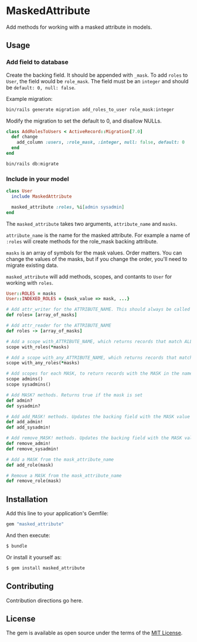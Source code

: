 # MaskedAttribute

Add methods for working with a masked attribute in models.

## Usage

### Add field to database

Create the backing field. It should be appended with `_mask`. To add `roles` to `User`, the field would be `role_mask`.
The field must be an `integer` and should be `default: 0, null: false`.

Example migration:

```bash
bin/rails generate migration add_roles_to_user role_mask:integer
```

Modify the migration to set the default to 0, and disallow NULLs.

```ruby
class AddRolesToUsers < ActiveRecord::Migration[7.0]
  def change
    add_column :users, :role_mask, :integer, null: false, default: 0
  end
end
```

```bash
bin/rails db:migrate
```

### Include in your model

```ruby
class User
  include MaskedAttribute

  masked_attribute :roles, %i[admin sysadmin]
end
```

The `masked_attribute` takes two arguments, `attribute_name` and `masks`.

`attribute_name` is the name for the masked attribute. For example
a name of `:roles` will create methods for the role_mask backing attribute.

`masks` is an array of symbols for the mask values. Order matters. You can change the values
of the masks, but if you change the order, you'll need to migrate existing data.

`masked_attribute` will add methods, scopes, and contants to `User` for working with `roles`.

```ruby
User::ROLES = masks
User::INDEXED_ROLES = {mask_value => mask, ...}

# Add attr_writer for the ATTRIBUTE_NAME. This should always be called with the full array of roles.
def roles= [array_of_masks]

# Add attr_reader for the ATTRIBUTE_NAME
def roles -> [array_of_masks]

# Add a scope with_ATTRIBUTE_NAME, which returns records that match ALL given masks
scope with_roles(*masks)

# Add a scope with_any_ATTRIBUTE_NAME, which returns records that match ANY given masks
scope with_any_roles(*masks)

# Add scopes for each MASK, to return records with the MASK in the name of the method
scope admins()
scope sysadmins()

# Add MASK? methods. Returns true if the mask is set
def admin?
def sysadmin?

# Add add_MASK! methods. Updates the backing field with the MASK value in the name.
def add_admin!
def add_sysadmin!

# Add remove_MASK! methods. Updates the backing field with the MASK value in the name.
def remove_admin!
def remove_sysadmin!

# Add a MASK from the mask_attribute_name
def add_role(mask)

# Remove a MASK from the mask_attribute_name
def remove_role(mask)
```

## Installation

Add this line to your application's Gemfile:

```ruby
gem "masked_attribute"
```

And then execute:
```bash
$ bundle
```

Or install it yourself as:
```bash
$ gem install masked_attribute
```

## Contributing

Contribution directions go here.

## License

The gem is available as open source under the terms of the [MIT License](https://opensource.org/licenses/MIT).
